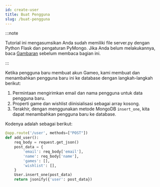 ```yaml
---
id: create-user
title: Buat Pengguna
slug: /buat-pengguna
---
```


:::note

Tutorial ini mengasumsikan Anda sudah memiliki file server.py dengan Python Flask dan pengaturan PyMongo. Jika Anda belum melakukannya, baca [Gambaran](./gambaran) sebelum membaca bagian ini.

:::

Ketika pengguna baru membuat akun Gameo, kami membuat dan menambahkan pengguna baru ini ke database dengan langkah-langkah berikut:

1. Permintaan mengirimkan email dan nama pengguna untuk data pengguna baru.
2. Properti game dan wishlist diinisialisasi sebagai array kosong.
3. Terakhir, dengan menggunakan metode MongoDB `insert_one`, kita dapat menambahkan pengguna baru ke database.

Kodenya adalah sebagai berikut:

```python
@app.route('/user', methods=["POST"])
def add_user():
    req_body = request.get_json()
    post_data = {
        'email': req_body['email'],
        'name': req_body['name'],
        'games': [],
        'wishlist': [],
    }
    User.insert_one(post_data)
    return jsonify({'user': post_data})
```
